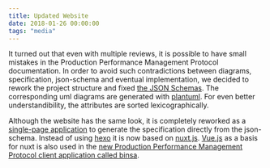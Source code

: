 ```yaml
---
title: Updated Website
date: 2018-01-26 00:00:00
tags: "media"
---
```

It turned out that even with multiple reviews, it is possible to have small mistakes in the Production Performance Management Protocol documentation. In order to avoid such contradictions between diagrams, specification, json-schema and eventual implementation, we decided to rework the project structure and fixed [the JSON Schemas](https://github.com/eclipse/unide/issues/21). The corresponding uml diagrams are generated with [plantuml](http://plantuml.com/). For even better understandibility, the attributes are sorted lexicographically.

Although the website has the same look, it is completely reworked as a [single-page application](https://en.wikipedia.org/wiki/Single-page_application) to generate the specification directly from the json-schema. Instead of using [hexo](https://hexo.io/) it is now based on [nuxt.js](https://nuxtjs.org/). [Vue.js](https://vuejs.org/) as a basis for nuxt is also used in the [new Production Performance Management Protocol client application called binsa](https://github.com/eclipse/unide/tree/master/clients/binsa).
